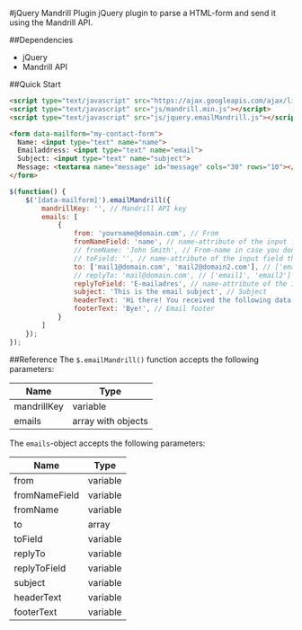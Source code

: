 #jQuery Mandrill Plugin
jQuery plugin to parse a HTML-form and send it using the Mandrill API.

##Dependencies
- jQuery
- Mandrill API

##Quick Start
```html
<script type="text/javascript" src="https://ajax.googleapis.com/ajax/libs/jquery/1.11.1/jquery.min.js"></script>
<script type="text/javascript" src="js/mandrill.min.js"></script>
<script type="text/javascript" src="js/jquery.emailMandrill.js"></script>
```

```html
<form data-mailform="my-contact-form">
  Name: <input type="text" name="name">
  Emailaddress: <input type="text" name="email">
  Subject: <input type="text" name="subject">
  Message: <textarea name="message" id="message" cols="30" rows="10"></textarea>
</form>
```

```js
$(function() {
    $('[data-mailform]').emailMandrill({
        mandrillKey: '', // Mandrill API key
        emails: [
            {
                from: 'yourname@domain.com', // From
                fromNameField: 'name', // name-attribute of the input field that contains the from-name
                // fromName: 'John Smith', // From-name in case you don't use an input field for this
                // toField: '', // name-attribute of the input field that contains the to-emailaddress
                to: ['mail1@domain.com', 'mail2@domain2.com'], // ['email1', 'email2']
                // replyTo: 'mail@domain.com', // ['email1', 'email2']
                replyToField: 'E-mailadres', // name-attribute of the input field that contains the reply-to-emailaddress
                subject: 'This is the email subject', // Subject
                headerText: 'Hi there! You received the following data:', // Email header
                footerText: 'Bye!', // Email footer
            }
        ]
    });
});
```

##Reference
The `$.emailMandrill()` function accepts the following parameters:

| Name | Type          |
| ------------- | ----------- |
| mandrillKey      | variable|
| emails     | array with objects    |

The `emails`-object accepts the following parameters:

| Name | Type          |
| ------------- | ----------- |
| from      | variable|
| fromNameField      | variable|
| fromName      | variable|
| to      | array|
| toField      | variable|
| replyTo      | variable|
| replyToField      | variable|
| subject      | variable|
| headerText      | variable|
| footerText      | variable|